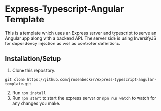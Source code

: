 # Express-Typescript-Angular Template

This is a template which uses an Express server and typescript to serve an Angular app along with a backend API. The server side
is using InversifyJS for dependency injection as well as controller definitions.

## Installation/Setup
1. Clone this repository.
```
git clone https://github.com/jrosenbecker/express-typescript-angular-template.git
```
2. Run `npm install`.
3. Run `npm start` to start the express server or `npm run watch` to watch for any changes you make.
